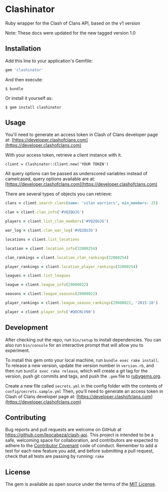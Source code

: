 # Clashinator

Ruby wrapper for the Clash of Clans API, based on the v1 version

Note: These docs were updated for the new tagged version 1.0

## Installation

Add this line to your application's Gemfile:

```ruby
gem 'clashinator'
```

And then execute:

    $ bundle

Or install it yourself as:

    $ gem install clashinator

## Usage

You'll need to generate an access token in Clash of Clans developer page at:
[https://developer.clashofclans.com](https://developer.clashofclans.com)

With your access token, retrieve a client instance with it.

`client = Clashinator::Client.new('YOUR TOKEN')`

All query options can be passed as underscored variables instead of
camelcased, query options available are at: [https://developer.clashofclans.com](https://developer.clashofclans.com)

There are several types of objects you can retrieve:

```ruby
clans = client.search_clans(name: 'vzlan warriors', min_members: 25)

clan = client.clan_info('#VQ2QUJG')

players = client.list_clan_members('#VQ2QUJG')

war_log = client.clan_war_log('#VQ2QUJG')

locations = client.list_locations

location = client.location_info(32000254)

clan_rankings = client.location_clan_rankings(32000254)

player_rankings = client.location_player_rankings(32000254)

leagues = client.list_leagues

league = client.league_info(29000022)

seasons = client.league_seasons(29000022)

player_rankings = client.league_season_rankings(29000022, '2015-10')

player = client.player_info('#QOCRLV90')
```

## Development

After checking out the repo, run `bin/setup` to install dependencies. You can also run `bin/console` for an interactive prompt that will allow you to experiment.

To install this gem onto your local machine, run `bundle exec rake install`. To release a new version, update the version number in `version.rb`, and then run `bundle exec rake release`, which will create a git tag for the version, push git commits and tags, and push the `.gem` file to [rubygems.org](https://rubygems.org).

Create a new file called `secrets.yml` in the config folder with the contents of `config/secrets.sample.yml`
Then, you'll need to generate an access token in Clash of Clans developer page at:
[https://developer.clashofclans.com](https://developer.clashofclans.com)

## Contributing

Bug reports and pull requests are welcome on GitHub at https://github.com/leocabeza/clash-api. This project is intended to be a safe, welcoming space for collaboration, and contributors are expected to adhere to the [Contributor Covenant](http://contributor-covenant.org) code of conduct.
Remember to add a test for each new feature you add, and before submitting a pull request, check that all tests are passing by running: `rake`

## License

The gem is available as open source under the terms of the [MIT License](http://opensource.org/licenses/MIT).

